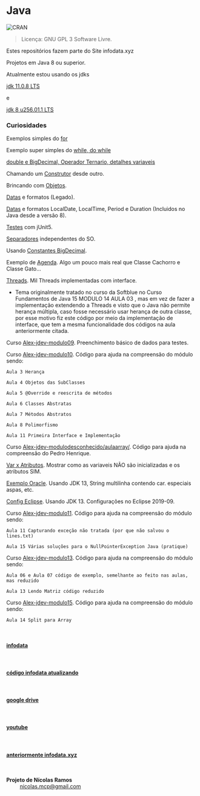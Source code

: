 # Java


![CRAN](https://img.shields.io/badge/%20LICENSE%20-GPL%203-blue.svg?style=for-the-badge)


> Licença: GNU GPL 3 Software Livre.

Estes repositórios fazem parte do Site infodata.xyz

Projetos em Java 8 ou superior.


Atualmente estou usando os jdks

[jdk 11.0.8 LTS](https://github.com/corretto/corretto-11/releases)

e

[jdk 8 u256.01.1 LTS](https://github.com/corretto/corretto-8/releases)


### Curiosidades

Exemplos simples do [for](Elementar/src/xyz/infodata/LoopFor.java)

Exemplo super simples do [while, do while](Elementar/src/xyz/infodata/Loops.java)

[double e BigDecimal, Operador Ternario, detalhes variaveis](Elementar/src/xyz/infodata) 

Chamando um [Construtor](Elementar/src/xyz/infodata/construtor) desde outro.

Brincando com [Objetos](Elementar/src/xyz/infodata/objetos). 

[Datas](Elementar/src/xyz/infodata/data) e formatos (Legado).

[Datas](Elementar/src/xyz/infodata/data/thread/safe/App.java) e formatos LocalDate, LocalTime, Period e Duration (Incluidos no Java desde a versão 8).

[Testes](Elementar/src/xyz/infodata/testesjunit) com jUnit5.

[Separadores](Elementar/src/xyz/infodata/teste/codigo/Separadores.java) independentes do SO.

Usando [Constantes BigDecimal](Elementar/src/xyz/infodata/constantes/bigdecimal).

Exemplo de [Agenda](Elementar/src/xyz/infodata/agenda). Algo um pouco mais real que Classe Cachorro e Classe Gato...

[Threads](Elementar/src/xyz/infodata/threads). Mil Threads implementadas com interface.
* Tema originalmente tratado no curso da Softblue no Curso Fundamentos de Java 15 MODULO 14 AULA 03 , mas em vez de fazer a implementação extendendo a Threads e visto que o Java não permite herança múltipla, caso fosse necessário usar herança de outra classe, por esse motivo fiz este código por meio da implementação de interface, que tem a mesma funcionalidade dos códigos na aula anteriormente citada.

Curso [Alex-jdev-modulo09](Elementar/src/xyz/infodata/alex_jdev/modulo09). Preenchimento básico de dados para testes.

Curso [Alex-jdev-modulo10](Elementar/src/xyz/infodata/alex_jdev/modulo10). Código para ajuda na compreensão do módulo sendo:
                   
    Aula 3 Herança
				   
    Aula 4 Objetos das SubClasses
				   
    Aula 5 @Override e reescrita de métodos
				   
    Aula 6 Classes Abstratas
				   
    Aula 7 Métodos Abstratos
				   
    Aula 8 Polimorfismo
				   
    Aula 11 Primeira Interface e Implementação

Curso [Alex-jdev-modulodesconhecido/aulaarray/](Elementar/src/xyz/infodata/alex_jdev/modulodesconhecido/aulaarray/). Código para ajuda na compreensão do Pedro Henrique.

[Var x Atributos](Elementar/src/xyz/infodata/atributosxvar/). Mostrar como as variaveis NÃO são inicializadas e os atributos SIM.

[Exemplo Oracle](Elementar/src/oracle/). Usando JDK 13, String multilinha contendo car. especiais aspas, etc.

[Config Eclipse](Elementar/src/a/config/eclipse/README.md). Usando JDK 13. Configurações no Eclipse 2019-09.

Curso [Alex-jdev-modulo11](Elementar/src/xyz/infodata/alex_jdev/modulo11). Código para ajuda na compreensão do módulo sendo:

    Aula 11 Capturando exceção não tratada (por que não salvou o lines.txt)

    Aula 15 Várias soluções para o NullPointerException Java (pratique)

Curso [Alex-jdev-modulo13](Elementar/src/xyz/infodata/alex_jdev/modulo13). Código para ajuda na compreensão do módulo sendo:

    Aula 06 e Aula 07 código de exemplo, semelhante ao feito nas aulas, mas reduzido

    Aula 13 Lendo Matriz código reduzido

Curso [Alex-jdev-modulo15](Elementar/src/xyz/infodata/alex_jdev/modulo15/aula14/SplitArray.java). Código para ajuda na compreensão do módulo sendo:

    Aula 14 Split para Array

<br/>

#### [infodata](https://nicolasmcp.github.io/infodata/)

<br/>

#### [código infodata atualizando](https://github.com/NicolasMCP/infodata/blob/main/README.md)

<br/>

#### [google drive](https://drive.google.com/drive/folders/0B8C7-DYa7vcUUVRzanFhZENMTFU)

<br/>

#### [youtube](https://www.youtube.com/channel/UCYI7lWiyTmdY8vU6Ub1LZAw)

<br/>

#### [anteriormente infodata.xyz](https://github.com/NicolasMCP/infodata.xyz/blob/master/README.md)

<br/>

**Projeto de Nícolas Ramos**
<br/>
&nbsp;&nbsp;&nbsp;&nbsp;&nbsp;&nbsp;&nbsp;&nbsp;&nbsp;[nicolas.mcp@gmail.com](mailto:nicolas.mcp@gmail.com)

